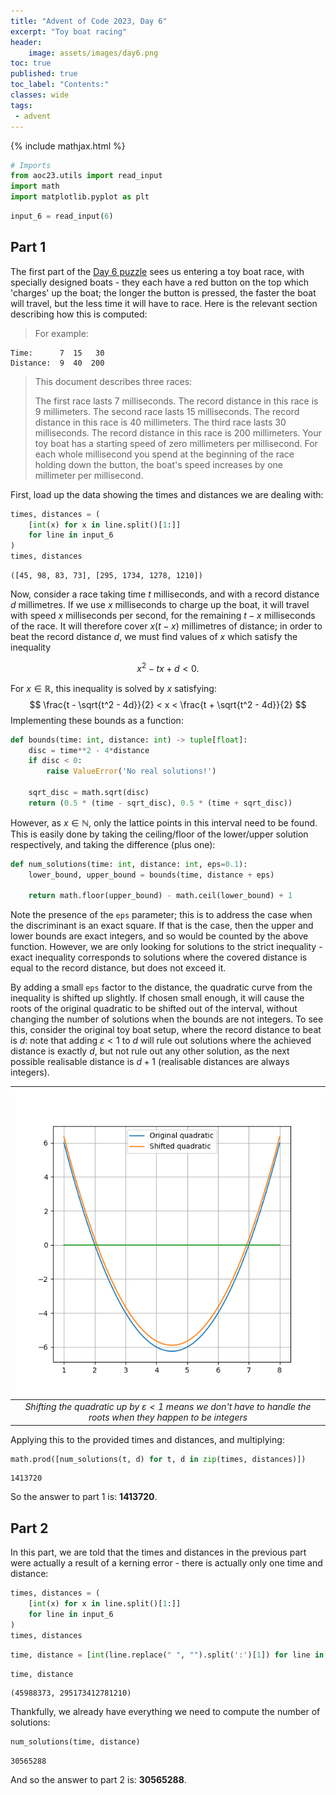 ```yaml
---
title: "Advent of Code 2023, Day 6"
excerpt: "Toy boat racing"
header:
    image: assets/images/day6.png
toc: true
published: true
toc_label: "Contents:"
classes: wide
tags:
 - advent
---
```


{% include mathjax.html %}

```python
# Imports
from aoc23.utils import read_input
import math
import matplotlib.pyplot as plt
```


```python
input_6 = read_input(6)
```

## Part 1

The first part of the [Day 6 puzzle](https://adventofcode.com/2023/day/6) sees us entering a toy boat race, with specially designed boats - they each have a red button on the top which 'charges' up the boat; the longer the button is pressed, the faster the boat will travel, but the less time it will have to race. Here is the relevant section describing how this is computed:

>For example:
>
```
Time:      7  15   30
Distance:  9  40  200
```
> 
>This document describes three races:
>
>The first race lasts 7 milliseconds. The record distance in this race is 9 millimeters.
>The second race lasts 15 milliseconds. The record distance in this race is 40 millimeters.
>The third race lasts 30 milliseconds. The record distance in this race is 200 millimeters.
>Your toy boat has a starting speed of zero millimeters per millisecond. For each whole millisecond you spend at the beginning of the race holding down the button, the boat's speed increases by one millimeter per millisecond.

First, load up the data showing the times and distances we are dealing with:


```python
times, distances = (
    [int(x) for x in line.split()[1:]] 
    for line in input_6
)
times, distances
```




    ([45, 98, 83, 73], [295, 1734, 1278, 1210])



Now, consider a race taking time $t$ milliseconds, and with a record distance $d$ millimetres. If we use $x$ milliseconds to charge up the boat, it will travel with speed $x$ milliseconds per second, for the remaining $t-x$ milliseconds of the race. It will therefore cover $x(t-x)$ millimetres of distance; in order to beat the record distance $d$, we must find values of $x$ which satisfy the inequality

$$
x^2 - tx + d < 0.
$$

For $x\in\mathbb{R}$, this inequality is solved by $x$ satisfying:
$$
\frac{t - \sqrt{t^2 - 4d}}{2} < x < \frac{t + \sqrt{t^2 - 4d}}{2} 
$$
Implementing these bounds as a function:


```python
def bounds(time: int, distance: int) -> tuple[float]:
    disc = time**2 - 4*distance
    if disc < 0:
        raise ValueError('No real solutions!')
    
    sqrt_disc = math.sqrt(disc)
    return (0.5 * (time - sqrt_disc), 0.5 * (time + sqrt_disc))
```

However, as $x\in\mathbb{N}$, only the lattice points in this interval need to be found. This is easily done by taking the ceiling/floor of the lower/upper solution respectively, and taking the difference (plus one):


```python
def num_solutions(time: int, distance: int, eps=0.1):
    lower_bound, upper_bound = bounds(time, distance + eps)
    
    return math.floor(upper_bound) - math.ceil(lower_bound) + 1
```

Note the presence of the `eps` parameter; this is to address the case when the discriminant is an exact square. If that is the case, then the upper and lower bounds are exact integers, and so would be counted by the above function. However, we are only looking for solutions to the strict inequality - exact inequality corresponds to solutions where the covered distance is equal to the record distance, but does not exceed it.

By adding a small `eps` factor to the distance, the quadratic curve from the inequality is shifted up slightly. If chosen small enough, it will cause the roots of the original quadratic to be shifted out of the interval, without changing the number of solutions when the bounds are not integers. To see this, consider the original toy boat setup, where the record distance to beat is $d$: note that adding  $\varepsilon<1$ to $d$ will rule out solutions where the achieved distance is exactly $d$, but not rule out any other solution, as the next possible realisable distance is $d+1$ (realisable distances are always integers).


    
| ![Daisy Mae](/assets/images/aoc23_day6_plot.png) |
|:--:|
| *Shifting the quadratic up by $\varepsilon<1$ means we don't have to handle the roots when they happen to be integers* |
    


Applying this to the provided times and distances, and multiplying:


```python
math.prod([num_solutions(t, d) for t, d in zip(times, distances)])
```




    1413720



So the answer to part 1 is: __1413720__.

## Part 2

In this part, we are told that the times and distances in the previous part were actually a result of a kerning error - there is actually only one time and distance:


```python
times, distances = (
    [int(x) for x in line.split()[1:]] 
    for line in input_6
)
times, distances
```


```python
time, distance = [int(line.replace(" ", "").split(':')[1]) for line in input_6]
```


```python
time, distance
```




    (45988373, 295173412781210)



Thankfully, we already have everything we need to compute the number of solutions:


```python
num_solutions(time, distance)
```




    30565288



And so the answer to part 2 is: __30565288__.
